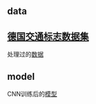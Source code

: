 ## data
[德国交通标志数据集](http://benchmark.ini.rub.de/?section=gtsrb&subsection=dataset)
---
处理过的[数据](https://mega.nz/#!fuB0XSQZ!p-1tHukGNHuypJh1epOoubbi2K2yRnNVVKIr8s4uivA)
## model
CNN训练后的[模型](https://mega.nz/#!DyxxyJBL!LkvCmiHIyJQCvFEoLocI4pxLdKitqdBC0MSfLIvzEtg)
